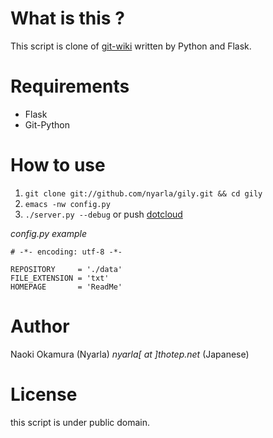 # What is this ?

This script is clone of [git-wiki](https://github.com/sr/git-wiki) written by Python and Flask.

# Requirements

* Flask
* Git-Python

# How to use

1. `git clone git://github.com/nyarla/gily.git && cd gily`
2. `emacs -nw config.py`
3. `./server.py --debug` or push [dotcloud](http://www.dotcloud.com/)

*config.py example*

    # -*- encoding: utf-8 -*-

    REPOSITORY     = './data'
    FILE_EXTENSION = 'txt'
    HOMEPAGE       = 'ReadMe'

# Author

Naoki Okamura (Nyarla) *nyarla[ at ]thotep.net* (Japanese)

# License

this script is under public domain.
